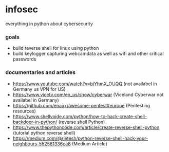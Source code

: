 # infosec
everything in python about cybersecurity

### goals
 - build reverse shell for linux using python
 - build keylogger capturing webcamdata as well as wifi and other critical passwords

### documentaries and articles
 - https://www.youtube.com/watch?v=bjYhmX_OUQQ (not availabel in Germany us VPN for US)
 - https://www.vicetv.com/en_us/show/cyberwar  (Viceland Cyberwar not availabel in Germany)
 - https://github.com/enaqx/awesome-pentest#europe (Pentesting resources)
 - https://www.shellvoide.com/python/how-to-hack-create-shell-backdoor-in-python/ (reverse shell Python)
 - https://www.thepythoncode.com/article/create-reverse-shell-python (tutorial python reverse shell)
 - https://medium.com/@rietesh/python-reverse-shell-hack-your-neighbours-552561336ca8 (Medium Article)
